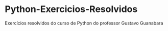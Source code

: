 # Python-Exercicios-Resolvidos
Exercícios resolvidos do curso de Python do professor Gustavo Guanabara
